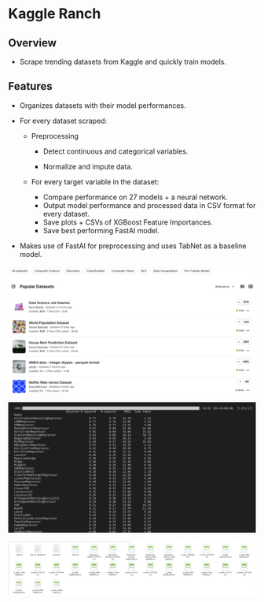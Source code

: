 # **Kaggle Ranch**

## Overview
- Scrape trending datasets from Kaggle and quickly train models.

## Features

- Organizes datasets with their model performances.

- For every dataset scraped:

    - Preprocessing

        - Detect continuous and categorical variables.

        - Normalize and impute data.

    - For every target variable in the dataset:
        - Compare performance on 27 models + a neural network.
        - Output model performance and processed data in CSV format for every dataset.
        - Save plots + CSVs of XGBoost Feature Importances.
        - Save best performing FastAI model.



- Makes use of FastAI for preprocessing and uses TabNet as a baseline model.

![Dataset Image](https://github.com/jarrettdev/Kaggle-Ranch/blob/main/resources/kaggle_dataset_page.png)

![Performance Picture](https://github.com/jarrettdev/Kaggle-Ranch/blob/main/resources/model_performance.png)

![Directory Image](https://github.com/jarrettdev/Kaggle-Ranch/blob/main/resources/Directory.png)
